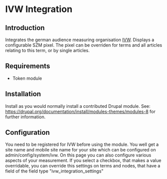 # IVW Integration
## Introduction

Integrates the german audience measuring organisation 
[IVW](http://www.ivw.eu/). Displays a configurable SZM pixel. The pixel
can be overriden for terms and all articles relating to this term, or 
by single articles.

## Requirements

 * Token module

## Installation

Install as you would normally install a contributed Drupal module. See:
https://drupal.org/documentation/install/modules-themes/modules-8
for further information.

## Configuration

You need to be registered  for IVW before using the module. You well get
a site name and mobile site name for your site which can be configured
on admin/config/system/ivw.
On this page you can also configure various aspects of your measurement.
If you select a checkbox, that makes a value overridable, you can 
override this settings on terms and nodes, that have a field of the 
field type "ivw_integration_settings"